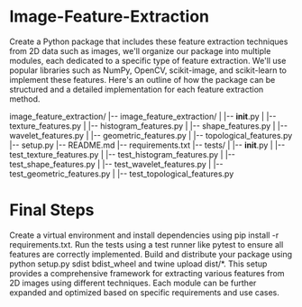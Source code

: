 # Image-Feature-Extraction

Create a Python package that includes these feature extraction techniques from 2D data such as images, we'll organize our package into multiple modules, each dedicated to a specific type of feature extraction. We'll use popular libraries such as NumPy, OpenCV, scikit-image, and scikit-learn to implement these features. Here's an outline of how the package can be structured and a detailed implementation for each feature extraction method.

image_feature_extraction/
|-- image_feature_extraction/
|   |-- __init__.py
|   |-- texture_features.py
|   |-- histogram_features.py
|   |-- shape_features.py
|   |-- wavelet_features.py
|   |-- geometric_features.py
|   |-- topological_features.py
|-- setup.py
|-- README.md
|-- requirements.txt
|-- tests/
|   |-- __init__.py
|   |-- test_texture_features.py
|   |-- test_histogram_features.py
|   |-- test_shape_features.py
|   |-- test_wavelet_features.py
|   |-- test_geometric_features.py
|   |-- test_topological_features.py

# Final Steps
Create a virtual environment and install dependencies using pip install -r requirements.txt.
Run the tests using a test runner like pytest to ensure all features are correctly implemented.
Build and distribute your package using python setup.py sdist bdist_wheel and twine upload dist/*.
This setup provides a comprehensive framework for extracting various features from 2D images using different techniques. Each module can be further expanded and optimized based on specific requirements and use cases.
